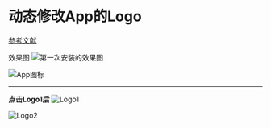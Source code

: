 # 动态修改App的Logo

[参考文献](http://blog.csdn.net/eclipsexys/article/details/53791818)

效果图
![第一次安装的效果图](https://ww3.sinaimg.cn/large/006tKfTcgw1fbejhzje8qj30hq0b6dge.jpg)

![App图标](https://ww3.sinaimg.cn/large/006tKfTcgw1fbejj4kp66j30kg11egp2.jpg)

---
**点击Logo1后**
![Logo1](https://ww3.sinaimg.cn/large/006tKfTcgw1fbejkii4t9j30kg11edj7.jpg)

![Logo2](https://ww3.sinaimg.cn/large/006tKfTcgw1fbejlau9yfj30kg11ewhz.jpg)

